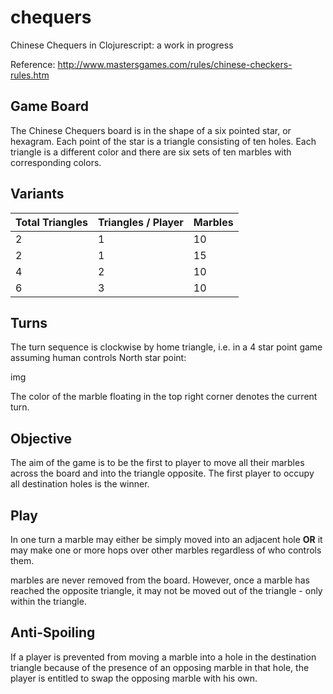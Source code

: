 # chequers

Chinese Chequers in Clojurescript: a work in progress

Reference: http://www.mastersgames.com/rules/chinese-checkers-rules.htm

## Game Board
The Chinese Chequers board is in the shape of a six pointed star, or hexagram. Each point of the star is a triangle consisting of ten holes. Each triangle is a different color and there are six sets of ten marbles with corresponding colors.


## Variants

Total Triangles | Triangles / Player | Marbles
------------------|----------------------|--------
2 | 1 | 10
2 | 1 | 15
4 | 2 | 10
6 | 3 | 10

## Turns

The turn sequence is clockwise by home triangle, i.e. in a 4 star point game assuming human controls North star point:

img

The color of the marble floating in the top right corner denotes the current turn.

## Objective
The aim of the game is to be the first to player to move all their marbles across the board and into the triangle opposite.  The first player to occupy all destination holes is the winner.

## Play

In one turn a marble may either be simply moved into an adjacent hole **OR** it may make one or more hops over other marbles regardless of who controls them.

marbles are never removed from the board.  However, once a marble has reached the opposite triangle, it may not be moved out of the triangle - only within the triangle.

## Anti-Spoiling

If a player is prevented from moving a marble into a hole in the destination triangle because of the presence of an opposing marble in that hole, the player is entitled to swap the opposing marble with his own.
